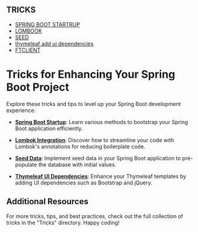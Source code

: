 ## TRICKS

- [SPRING BOOT STARTRUP](./startup-application-methods.md)
- [LOMBOOK](./lombook.md) 
- [SEED](./seed.md)
- [thymeleaf add ui dependencies](./thymeleaf-ui-dependency.md) 
- [FTCLIENT](./ftpclient.md) 

# Tricks for Enhancing Your Spring Boot Project

Explore these tricks and tips to level up your Spring Boot development experience:

- [**Spring Boot Startup**](./startup-application-methods.md): Learn various methods to bootstrap your Spring Boot application efficiently.

- **[Lombok Integration](./lombook.md)**: Discover how to streamline your code with Lombok's annotations for reducing boilerplate code.

- [**Seed Data**](./seed.md): Implement seed data in your Spring Boot application to pre-populate the database with initial values.

- [**Thymeleaf UI Dependencies**](./thymeleaf-ui-dependency.md): Enhance your Thymeleaf templates by adding UI dependencies such as Bootstrap and jQuery.

## Additional Resources

For more tricks, tips, and best practices, check out the full collection of tricks in the "Tricks" directory. Happy coding!
